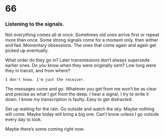 # 66

### Listening to the signals.

Not everything comes all at once. Sometimes old ones arrive first or repeat more than once. Some strong signals come for a moment only, then wither and fad. Momentary obsessions. The ones that come again and again get picked up eventually.

What order do they go in? Later transmissions don’t always supersede earlier ones. Do you know when they were originally sent? Low long were they in transit, and from where?

`I don't know. I'm just the receiver.`

The messages come and go. Whatever you get from me won’t be as clear and precise as what I got from the deep. I hear a signal, I try to write it down. I know my transcription is faulty. Easy to get distracted. 

Set up waiting for the rain. Go outside and watch the sky. Maybe nothing will come. Maybe today will bring a big one. Can’t know unless I go outside every day to look. 

Maybe there’s some coming right now.
